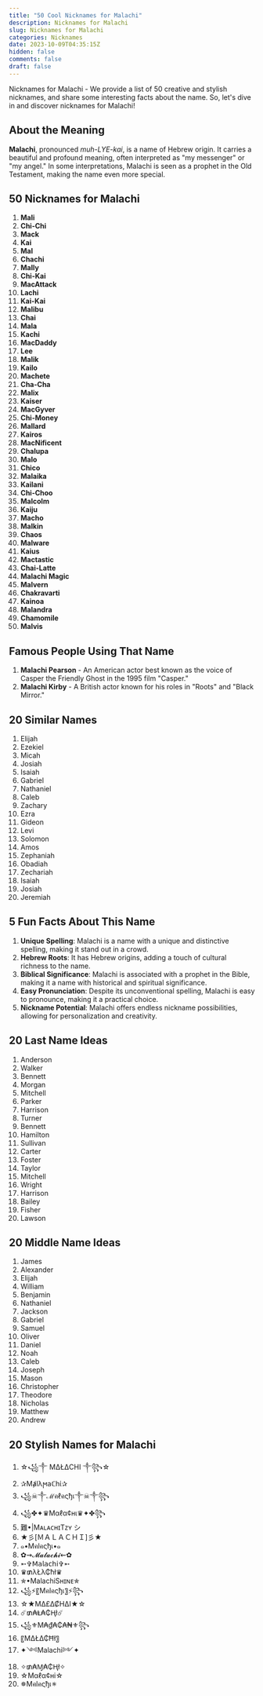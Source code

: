 ```yaml
---
title: "50 Cool Nicknames for Malachi"
description: Nicknames for Malachi
slug: Nicknames for Malachi
categories: Nicknames
date: 2023-10-09T04:35:15Z
hidden: false
comments: false
draft: false
---
```


Nicknames for Malachi - We provide a list of 50 creative and stylish nicknames, and share some interesting facts about the name. So, let's dive in and discover nicknames for Malachi!

## About the Meaning

**Malachi**, pronounced *muh-LYE-kai*, is a name of Hebrew origin. It carries a beautiful and profound meaning, often interpreted as "my messenger" or "my angel." In some interpretations, Malachi is seen as a prophet in the Old Testament, making the name even more special.

## 50 Nicknames for Malachi

1. **Mali**
2. **Chi-Chi**
3. **Mack**
4. **Kai**
5. **Mal**
6. **Chachi**
7. **Mally**
8. **Chi-Kai**
9. **MacAttack**
10. **Lachi**
11. **Kai-Kai**
12. **Malibu**
13. **Chai**
14. **Mala**
15. **Kachi**
16. **MacDaddy**
17. **Lee**
18. **Malik**
19. **Kailo**
20. **Machete**
21. **Cha-Cha**
22. **Malix**
23. **Kaiser**
24. **MacGyver**
25. **Chi-Money**
26. **Mallard**
27. **Kairos**
28. **MacNificent**
29. **Chalupa**
30. **Malo**
31. **Chico**
32. **Malaika**
33. **Kailani**
34. **Chi-Choo**
35. **Malcolm**
36. **Kaiju**
37. **Macho**
38. **Malkin**
39. **Chaos**
40. **Malware**
41. **Kaius**
42. **Mactastic**
43. **Chai-Latte**
44. **Malachi Magic**
45. **Malvern**
46. **Chakravarti**
47. **Kainoa**
48. **Malandra**
49. **Chamomile**
50. **Malvis**

## Famous People Using That Name

1. **Malachi Pearson** - An American actor best known as the voice of Casper the Friendly Ghost in the 1995 film "Casper."
2. **Malachi Kirby** - A British actor known for his roles in "Roots" and "Black Mirror."

## 20 Similar Names

1. Elijah
2. Ezekiel
3. Micah
4. Josiah
5. Isaiah
6. Gabriel
7. Nathaniel
8. Caleb
9. Zachary
10. Ezra
11. Gideon
12. Levi
13. Solomon
14. Amos
15. Zephaniah
16. Obadiah
17. Zechariah
18. Isaiah
19. Josiah
20. Jeremiah

## 5 Fun Facts About This Name

1. **Unique Spelling**: Malachi is a name with a unique and distinctive spelling, making it stand out in a crowd.
2. **Hebrew Roots**: It has Hebrew origins, adding a touch of cultural richness to the name.
3. **Biblical Significance**: Malachi is associated with a prophet in the Bible, making it a name with historical and spiritual significance.
4. **Easy Pronunciation**: Despite its unconventional spelling, Malachi is easy to pronounce, making it a practical choice.
5. **Nickname Potential**: Malachi offers endless nickname possibilities, allowing for personalization and creativity.

## 20 Last Name Ideas

1. Anderson
2. Walker
3. Bennett
4. Morgan
5. Mitchell
6. Parker
7. Harrison
8. Turner
9. Bennett
10. Hamilton
11. Sullivan
12. Carter
13. Foster
14. Taylor
15. Mitchell
16. Wright
17. Harrison
18. Bailey
19. Fisher
20. Lawson

## 20 Middle Name Ideas

1. James
2. Alexander
3. Elijah
4. William
5. Benjamin
6. Nathaniel
7. Jackson
8. Gabriel
9. Samuel
10. Oliver
11. Daniel
12. Noah
13. Caleb
14. Joseph
15. Mason
16. Christopher
17. Theodore
18. Nicholas
19. Matthew
20. Andrew

## 20 Stylish Names for Malachi

1. ☆꧁༒ MΔŁΔCHI ༒꧂☆
2. ✰Mⱥlλϻaℂhί✰
3. ꧁☠︎༒ℳคℓคςђเ༒☠︎༒꧂
4. ꧁✤✦♛Mαℓα¢нι♛✦✤꧂
5. 難•|MᴀʟᴀᴄʜɪTᴢʏ シ︎
6. ★彡[ＭＡＬＡＣＨＩ]彡★
7. ๑•Mคlคςђเ•๑
8. ✿⇝𝓜𝓪𝓵𝓪𝓬𝓱𝓲⇜✿
9. ➵✞𝖬𝖺𝗅𝖺𝖼𝗁𝗂✞➵
10. ♛₥λŁλ₵ħł♛
11. ✯•MalachiSʜɪɴᴇ✯
12. ꧁⚡️〖Mคlคςђเ〗⚡️꧂
13. ☆★M∆£∆₡H∆I★☆
14. ☄️₥₳Ⱡ₳₵Ⱨł☄️
15. ꧁⚜️M₳₫₳₵₳₦⚜️꧂
16. 〖M∆Ł∆₵Ħł〗
17. ✦༺Malachi༻✦
18. ✧₥₳Ɱ₳₵Ⱨł✧
19. ︎☆Mαℓα¢нi☆
20. ✵Mคlคςђเ✵